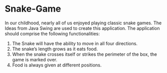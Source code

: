 # Snake-Game
In our childhood, nearly all of us enjoyed playing classic snake games.
The Ideas from Java Swing are used to create this application. The application should comprise the following functionalities:

1. The Snake will have the ability to move in all four directions.
2. The snake’s length grows as it eats food.
3. When the snake crosses itself or strikes the perimeter of the box, the game is marked over.
4. Food is always given at different positions.
